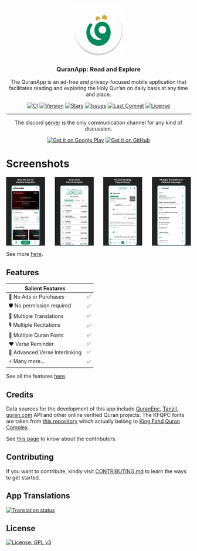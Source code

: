 <div align="center">

<img src="/app/src/main/res/mipmap-xxxhdpi/icon_launcher_round.png" alt='QuranApp logo' height="140"/>

### QuranApp: Read and Explore

The QuranApp is an ad-free and privacy-focused mobile application that facilitates reading and exploring the Holy Qur’an on daily basis at any time and place.

[![CI](https://github.com/AlfaazPlus/QuranApp/actions/workflows/ci.yml/badge.svg)](https://github.com/AlfaazPlus/QuranApp/actions/workflows/ci.yml)
[![Version](https://img.shields.io/github/v/release/AlfaazPlus/QuranApp?include_prereleases&sort=semver&color=025e3e&style=flat-square)](https://github.com/AlfaazPlus/QuranApp/releases/latest)
[![Stars](https://img.shields.io/github/stars/AlfaazPlus/QuranApp?color=025e3e&style=flat-square)](https://github.com/AlfaazPlus/QuranApp/stargazers)
[![Issues](https://img.shields.io/github/issues/AlfaazPlus/QuranApp?color=025e3e&style=flat-square)](https://github.com/AlfaazPlus/QuranApp/issues)
[![Last Commit](https://img.shields.io/github/last-commit/AlfaazPlus/QuranApp?color=025e3e&style=flat-square)](https://github.com/AlfaazPlus/QuranApp/commits/master)
[![License](https://img.shields.io/github/license/AlfaazPlus/QuranApp?color=025e3e&style=flat-square)](https://github.com/AlfaazPlus/QuranApp/blob/master/LICENSE)

<hr />

The discord [server](https://discord.com/invite/vtutnwzxRb) is the only communication channel for any kind of discussion.

[<img src="https://play.google.com/intl/en_us/badges/static/images/badges/en_badge_web_generic.png"
alt='Get it on Google Play'
height="80">](https://play.google.com/store/apps/details?id=com.quranapp.android)
[<img src="https://user-images.githubusercontent.com/69304392/148696068-0cfea65d-b18f-4685-82b5-329a330b1c0d.png"
      alt='Get it on GitHub'
      height="80">](https://github.com/alfaazplus/quranapp/releases/latest)
</div>

<div align="left">

# Screenshots

<div style="width:100%; display:flex; justify-content:space-between;">
    <img src="/repo_assets/screenshots/screenshot1.jpg" alt='Screenshot 1' width='21%' />
    <img src="/repo_assets/screenshots/screenshot2.jpg" alt='Screenshot 2' width='21%' />
    <img src="/repo_assets/screenshots/screenshot3.jpg" alt='Screenshot 3' width='21%' />
    <img src="/repo_assets/screenshots/screenshot4.jpg" alt='Screenshot 4' width='21%' />
</div>

See more [here](/repo_assets/screenshots).

## Features

| Salient Features               |     |
|--------------------------------|-----|
| 🚫 No Ads or Purchases         | ✅   |
| 🛡️ No permission required     | ✅   |
| 📙 Multiple Translations       | ✅   |
| 🎙️ Multiple Recitations       | ✅   |
| 🎨 Multiple Quran Fonts        | ✅   |
| ❤️ Verse Reminder               | ✅   |
| 🔗 Advanced Verse Interlinking | ✅   |
| ⚡ Many more...                 | ✅   |

See all the features [here](/FEATURES.md).

## Credits

Data sources for the development of this app include [QuranEnc](https://quranenc.com/en/home), [Tanzil](https://tanzil.net/), [quran.com](https://quran.com/) API and other online verified Quran projects. The KFQPC fonts are taken from [this repository](https://github.com/mustafa0x/qpc-fonts) which actually belong to [King Fahd Quran Complex](https://qurancomplex.gov.sa/).

See [this page](/CONTRIBUTORS.md) to know about the contributors.

## Contributing

If you want to contribute, kindly visit [CONTRIBUTING.md](/CONTRIBUTING.md) to learn the ways to get started.

## App Translations
<a href="https://hosted.weblate.org/projects/QuranApp/#languages">
<img src="https://hosted.weblate.org/widgets/QuranApp/-/horizontal-auto.svg" alt="Translation status" />
</a>

## License

[![License: GPL v3](https://img.shields.io/badge/License-GPLv3-blue.svg)](/LICENSE)

</div>
